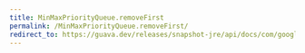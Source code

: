 ```yaml
---
title: MinMaxPriorityQueue.removeFirst
permalink: /MinMaxPriorityQueue.removeFirst/
redirect_to: https://guava.dev/releases/snapshot-jre/api/docs/com/google/common/collect/MinMaxPriorityQueue.html#removeFirst--
---
```


